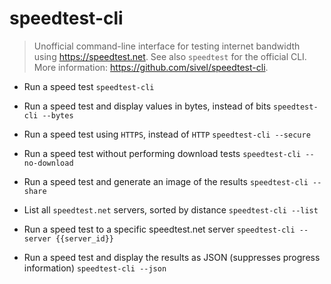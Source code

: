 # speedtest-cli
> Unofficial command-line interface for testing internet bandwidth using https://speedtest.net.
> See also `speedtest` for the official CLI.
> More information: <https://github.com/sivel/speedtest-cli>.

- Run a speed test
`speedtest-cli`

- Run a speed test and display values in bytes, instead of bits
`speedtest-cli --bytes`

- Run a speed test using `HTTPS`, instead of `HTTP`
`speedtest-cli --secure`

- Run a speed test without performing download tests
`speedtest-cli --no-download`

- Run a speed test and generate an image of the results
`speedtest-cli --share`

- List all `speedtest.net` servers, sorted by distance
`speedtest-cli --list`

- Run a speed test to a specific speedtest.net server
`speedtest-cli --server {{server_id}}`

- Run a speed test and display the results as JSON (suppresses progress information)
`speedtest-cli --json`
